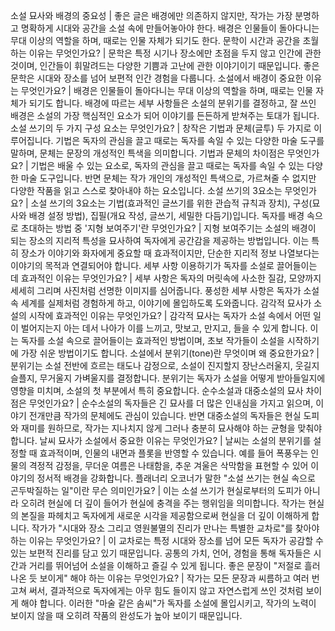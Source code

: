 소설 묘사와 배경의 중요성	| 좋은 글은 배경에만 의존하지 않지만, 작가는 가장 분명하고 명확하게 시대와 공간을 소설 속에 만들어놓아야 한다. 배경은 인물들이 돌아다니는 무대 이상의 역할을 하며, 때로는 인물 자체가 되기도 한다.
문학이 시간과 공간을 초월하는 이유는 무엇인가요?	| 문학은 특정 시기나 장소에만 초점을 두지 않고 인간에 관한 것이며, 인간들이 휘말려드는 다양한 기쁨과 고난에 관한 이야기이기 때문입니다. 좋은 문학은 시대와 장소를 넘어 보편적 인간 경험을 다룹니다.
소설에서 배경이 중요한 이유는 무엇인가요?	| 배경은 인물들이 돌아다니는 무대 이상의 역할을 하며, 때로는 인물 자체가 되기도 합니다. 배경에 따르는 세부 사항들은 소설의 분위기를 결정하고, 잘 쓰인 배경은 소설의 가장 핵심적인 요소가 되어 이야기를 든든하게 받쳐주는 토대가 됩니다.
소설 쓰기의 두 가지 구성 요소는 무엇인가요?	| 창작은 기법과 문체(글투) 두 가지로 이루어집니다. 기법은 독자의 관심을 끌고 때로는 독자를 속일 수 있는 다양한 마술 도구를 말하며, 문체는 문장의 개성적인 특색을 의미합니다.
기법과 문체의 차이점은 무엇인가요?	| 기법은 배울 수 있는 요소로, 독자의 관심을 끌고 때로는 독자를 속일 수 있는 다양한 마술 도구입니다. 반면 문체는 작가 개인의 개성적인 특색으로, 가르쳐줄 수 없지만 다양한 작품을 읽고 스스로 찾아내야 하는 요소입니다.
소설 쓰기의 3요소는 무엇인가요?	| 소설 쓰기의 3요소는 기법(효과적인 글쓰기를 위한 관습적 규칙과 장치), 구성(묘사와 배경 설정 방법), 집필(개요 작성, 글쓰기, 세밀한 다듬기)입니다.
독자를 배경 속으로 초대하는 방법 중 '지형 보여주기'란 무엇인가요?	| 지형 보여주기는 소설의 배경이 되는 장소의 지리적 특성을 묘사하여 독자에게 공간감을 제공하는 방법입니다. 이는 특히 장소가 이야기와 화자에게 중요할 때 효과적이지만, 단순한 지리적 정보 나열보다는 이야기의 목적과 연결되어야 합니다.
세부 사항 이용하기가 독자를 소설로 끌어들이는 데 효과적인 이유는 무엇인가요?	| 세부 사항은 독자의 머릿속에 사소한 질감, 모양까지 세세히 그리며 사진처럼 선명한 이미지를 심어줍니다. 풍성한 세부 사항은 독자가 소설 속 세계를 실제처럼 경험하게 하고, 이야기에 몰입하도록 도와줍니다.
감각적 묘사가 소설의 시작에 효과적인 이유는 무엇인가요?	| 감각적 묘사는 독자가 소설 속에서 어떤 일이 벌어지는지 아는 데서 나아가 이를 느끼고, 맛보고, 만지고, 들을 수 있게 합니다. 이는 독자를 소설 속으로 끌어들이는 효과적인 방법이며, 초보 작가들이 소설을 시작하기에 가장 쉬운 방법이기도 합니다.
소설에서 분위기(tone)란 무엇이며 왜 중요한가요?	| 분위기는 소설 전반에 흐르는 태도나 감정으로, 소설이 진지할지 장난스러울지, 웃길지 슬플지, 무거울지 가벼울지를 결정합니다. 분위기는 독자가 소설을 어떻게 받아들일지에 영향을 미치며, 소설의 첫 부분에서 특히 중요합니다.
순수소설과 대중소설의 묘사 차이점은 무엇인가요?	| 순수소설의 독자들은 긴 묘사를 더 많은 인내심을 가지고 읽으며, 이야기 전개만큼 작가의 문체에도 관심이 있습니다. 반면 대중소설의 독자들은 현실 도피와 재미를 원하므로, 작가는 지나치지 않게 그러나 충분히 묘사해야 하는 균형을 맞춰야 합니다.
날씨 묘사가 소설에서 중요한 이유는 무엇인가요?	| 날씨는 소설의 분위기를 설정할 때 효과적이며, 인물의 내면과 플롯을 반영할 수 있습니다. 예를 들어 폭풍우는 인물의 격정적 감정을, 무더운 여름은 나태함을, 추운 겨울은 삭막함을 표현할 수 있어 이야기의 정서적 배경을 강화합니다.
플래너리 오코너가 말한 "소설 쓰기는 현실 속으로 곤두박질하는 일"이란 무슨 의미인가요?	| 이는 소설 쓰기가 현실로부터의 도피가 아니라 오히려 현실에 더 깊이 들어가 현실에 충격을 주는 행위임을 의미합니다. 작가는 현실의 본질을 파헤치고 독자에게 새로운 시각을 제공함으로써 현실을 더 깊이 이해하게 합니다.
작가가 "시대와 장소 그리고 영원불멸의 진리가 만나는 특별한 교차로"를 찾아야 하는 이유는 무엇인가요?	| 이 교차로는 특정 시대와 장소를 넘어 모든 독자가 공감할 수 있는 보편적 진리를 담고 있기 때문입니다. 공통의 가치, 언어, 경험을 통해 독자들은 시간과 거리를 뛰어넘어 소설을 이해하고 즐길 수 있게 됩니다.
좋은 문장이 "저절로 흘러나온 듯 보이게" 해야 하는 이유는 무엇인가요?	| 작가는 모든 문장과 씨름하고 여러 번 고쳐 써서, 결과적으로 독자에게는 아무 힘도 들이지 않고 자연스럽게 쓰인 것처럼 보이게 해야 합니다. 이러한 "마술 같은 솜씨"가 독자를 소설에 몰입시키고, 작가의 노력이 보이지 않을 때 오히려 작품의 완성도가 높아 보이기 때문입니다.